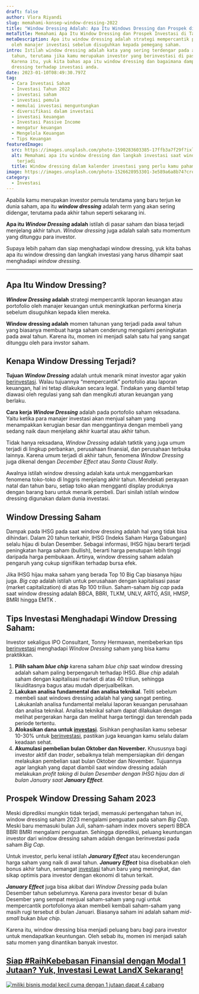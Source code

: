 ```yaml
---
draft: false
author: Vlora Riyandi
slug: memahami-konsep-window-dressing-2022
title: "Window Dressing Adalah: Apa Itu Windows Dressing dan Prospek di 2023"
metaTitle: Memahami Apa Itu Window Dressing dan Prospek Investasi di Tahun 2023
metaDescription: Apa itu window dressing adalah strategi mempercantik portofolio
  oleh manajer investasi sebelum disuguhkan kepada pemegang saham.
intro: Istilah window dressing adalah kata yang sering terdengar pada akhir
  tahun, terutama jika kamu merupakan investor yang berinvestasi di pasar modal.
  Karena itu, yuk kita bahas apa itu window dressing dan bagaimana dampak window
  dressing terhadap investasi anda.
date: 2023-01-10T08:49:30.797Z
tag:
  - Cara Investasi Saham
  - Investasi Tahun 2022
  - investasi saham
  - investasi pemula
  - memulai investasi menguntungkan
  - diversifikasi dalam investasi
  - investasi keuangan
  - Investasi Passive Income
  - mengatur keuangan
  - Mengelola Keuangan
  - Tips Keuangan
featuredImage:
  src: https://images.unsplash.com/photo-1590283603385-17ffb3a7f29f?ixlib=rb-4.0.3&ixid=MnwxMjA3fDB8MHxwaG90by1wYWdlfHx8fGVufDB8fHx8&auto=format&fit=crop&w=1170&q=80
  alt: Memahami apa itu window dressing dan langkah investasi saat window dressing
    terjadi
  title: Window dressing dalam kalender investasi yang perlu kamu pahami dengan baik
image: https://images.unsplash.com/photo-1526628953301-3e589a6a8b74?crop=entropy&cs=tinysrgb&fit=max&fm=jpg&ixid=MnwxMTc3M3wwfDF8c2VhcmNofDU2fHxpbnZlc3RtZW50JTIwMjAyMXxlbnwwfHx8fDE2NDA1OTE5NDE&ixlib=rb-1.2.1&q=80&w=1080
category:
  - Investasi
---
```

Apabila kamu merupakan investor pemula terutama yang baru terjun ke dunia saham, apa itu ***window dressing*** adalah term yang akan sering didengar, terutama pada akhir tahun seperti sekarang ini.

**Apa itu *Window Dressing* adalah** istilah di pasar saham dan biasa terjadi menjelang akhir tahun. *Window dressing* juga adalah salah satu momentum yang ditunggu para investor.

Supaya lebih paham dan siap menghadapi window dressing, yuk kita bahas apa itu window dressing dan langkah investasi yang harus dihampir saat menghadapi *window dressing.*

- - -

## Apa Itu Window Dressing?

***Window Dressing* adalah** strategi mempercantik laporan keuangan atau portofolio oleh manajer keuangan untuk meningkatkan performa kinerja sebelum disuguhkan kepada klien mereka.

**Window dressing adalah** momen tahunan yang terjadi pada awal tahun yang biasanya membuat harga saham cenderung mengalami peningkatan pada awal tahun. Karena itu, momen ini menjadi salah satu hal yang sangat ditunggu oleh para invstor saham. 

## Kenapa Window Dressing Terjadi?

**Tujuan** ***Window Dressing*** adalah untuk menarik minat investor agar yakin [berinvestasi](https://landx.id/). Walau tujuannya “mempercantik” portofolio atau laporan keuangan, hal ini tetap dilakukan secara legal. Tindakan yang diambil tetap diawasi oleh regulasi yang sah dan mengikuti aturan keuangan yang berlaku.

**Cara kerja** ***Window Dressing*** adalah pada portofolio saham reksadana. Yaitu ketika para manajer investasi akan menjual saham yang menampakkan kerugian besar dan menggantinya dengan membeli yang sedang naik daun menjelang akhir kuartal atau akhir tahun.

Tidak hanya reksadana, *Window Dressing* adalah tatktik yang juga umum terjadi di lingkup perbankan, perusahaan finansial, dan perusahaan terbuka lainnya. Karena umum terjadi di akhir tahun, fenomena *Window Dressing* juga dikenal dengan *December Effect* atau *Santa Claust Rally*.

Awalnya istilah window dressing adalah kata untuk menggambarkan fenomena toko-toko di Inggris menjelang akhir tahun. Mendekati perayaan natal dan tahun baru, setiap toko akan mengganti display produknya dengan barang baru untuk menarik pembeli. Dari sinilah istilah window dressing digunakan dalam dunia investasi.

## Window Dressing Saham

Dampak pada IHSG pada saat window dressing adalah hal yang tidak bisa dihindari. Dalam 20 tahun terkahir, IHSG (Indeks Saham Harga Gabungan) selalu hijau di bulan Desember. Sebagai informasi, IHSG hijau berarti terjadi peningkatan harga saham (bullish), berarti harga penutupan lebih tinggi daripada harga pembukaan. Artinya, window dressing saham adalah pengaruh yang cukup signifikan terhadap bursa efek.

Jika IHSG hijau maka saham yang berada Top 10 Big Cap biasanya hijau juga. *Big cap* adalah istilah untuk perusahaan dengan kapitalisasi pasar (market capitalization) di atas Rp 100 triliun. Saham-saham *big cap* pada saat window dressing adalah BBCA, BBRI, TLKM, UNLV, ARTO, ASII, HMSP, BMRI hingga EMTK .

## Tips Investasi Menghadapi Window Dressing Saham:

Investor sekaligus IPO Consultant, Tonny Hermawan, membeberkan tips [berinvestasi](https://landx.id/) menghadapi *Window Dressing* saham yang bisa kamu praktikkan. 

1. **Pilih saham *blue chip*** *k*arena saham *blue chip* saat window dressing adalah saham paling berpengaruh terhadap IHSG. *Blue chip* adalah saham dengan kapitalisasi market di atas 40 triliun, sehingga likuiditasnya bagus atau mudah diperjualbelikan.
2. **Lakukan analisa fundamental dan analisa teknikal**. Teliti sebelum membeli saat windows dressing adalah hal yang sangat penting. Lakukanlah analisa fundamental melalui laporan keuangan perusahaan dan analisa teknikal.  Analisa teknikal saham dapat dilakukan dengan melihat pergerakan harga dan melihat harga tertinggi dan terendah pada periode tertentu.
3. **Alokasikan dana untuk [investasi](https://landx.id/)**. Sisihkan penghasilan kamu sebesar 10-30% untuk [berinvestasi](https://landx.id/), pastikan juga keuangan kamu selalu dalam keadaan sehat.
4. **Akumulasi pembelian bulan Oktober dan November.** Khususnya bagi investor aktif dan *trader*, sebaiknya telah mempersiapkan diri dengan melakukan pembelian saat bulan Oktober dan November. Tujuannya agar langkah yang dapat diambil saat window dressing adalah melakukan *profit taking* *di bulan Desember dengan IHSG hijau dan di bulan January saat **January Effect***.

## Prospek Window Dressing Saham 2023

Meski diprediksi mungkin tidak terjadi, memasuki pertengahan tahun ini, window dressing saham 2023 mengalami penguatan pada saham *Big Cap*. Meski baru memasuki bulan Juli, saham-saham index movers seperti BBCA BBRI BMRI mengalami penguatan. Sehingga diprediksi, peluang keuntungan investor dari window dressing saham adalah dengan berinvestasi pada saham *Big Cap*.

Untuk investor, perlu kenal istilah ***Janurary Effect***  atau kecenderungan harga saham yang naik di awal tahun. ***January Effect*** bisa disebabkan oleh bonus akhir tahun, semangat [investasi](https://landx.id/) tahun baru yang meningkat, dan sikap optimis para investor dengan ekonomi di tahun terkait.

***January Effect*** juga bisa akibat dari *Window Dressing* pada bulan Desember tahun sebelumnya. Karena para investor besar di bulan Desember yang sempat menjual saham-saham yang rugi untuk mempercantik portofolionya akan membeli kembali saham-saham yang masih rugi tersebut di bulan Januari. Biasanya saham ini adalah saham *mid-small* bukan *blue chip*.

K﻿arena itu, window dressing bisa menjadi peluang baru bagi para investor untuk mendapatkan keuntungan. Oleh sebab itu, momen ini menjadi salah satu momen yang dinantikan banyak investor. 

<!--StartFragment-->

## [Siap #RaihKebebasan Finansial dengan Modal 1 Jutaan? Yuk, Investasi Lewat LandX Sekarang!](https://landx.id/?utm_source=Blog&utm_medium=organic+keyword&utm_campaign=blog&utm_id=Blog)

[![miliki bisnis modal kecil cuma dengan 1 jutaan dapat 4 cabang ](https://accountgram-production.sfo2.cdn.digitaloceanspaces.com/landx_ghost/2021/11/jadi-owner-bisnis-hanya-1-jutaan-dengan-cuan-yang-sangat-menjanjikan.png)](https://landx.id/?utm_source=Blog&utm_medium=organic+keyword&utm_campaign=blog&utm_id=Blog)

<!--EndFragment-->